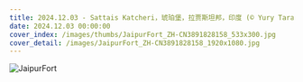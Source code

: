```yaml
---
title: 2024.12.03 - Sattais Katcheri，琥珀堡，拉贾斯坦邦，印度 (© Yury Taranik/Shutterstock)
date: 2024.12.03 00:00:00
cover_index: /images/thumbs/JaipurFort_ZH-CN3891828158_533x300.jpg
cover_detail: /images/JaipurFort_ZH-CN3891828158_1920x1080.jpg
---
```


![JaipurFort](/images/JaipurFort_ZH-CN3891828158_1920x1080.jpg)
